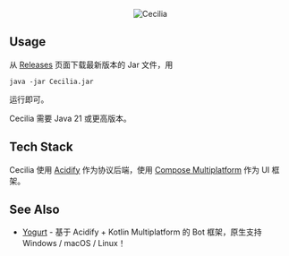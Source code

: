 <div align="center">

![Cecilia](https://socialify.git.ci/Wesley-Young/Cecilia/image?description=1&font=Bitter&forks=1&issues=1&logo=https%3A%2F%2Favatars.githubusercontent.com%2Fu%2F25684570%3Fv%3D4&name=1&pattern=Plus&pulls=1&stargazers=1&theme=Light)

</div>

## Usage

从 [Releases](https://github.com/Wesley-Young/Cecilia/releases/) 页面下载最新版本的 Jar 文件，用
```
java -jar Cecilia.jar
```
运行即可。

Cecilia 需要 Java 21 或更高版本。

## Tech Stack

Cecilia 使用 [Acidify](https://github.com/LagrangeDev/acidify/) 作为协议后端，使用 [Compose Multiplatform](https://www.jetbrains.com/compose-multiplatform/) 作为 UI 框架。

## See Also

- [Yogurt](https://github.com/LagrangeDev/acidify/tree/main/yogurt/) - 基于 Acidify + Kotlin Multiplatform 的 Bot 框架，原生支持 Windows / macOS / Linux！